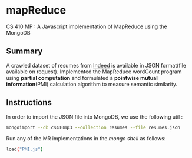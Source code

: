 # mapReduce
CS 410 MP :  A Javascript implementation of MapReduce using the MongoDB

## Summary
A crawled dataset of resumes from [Indeed](www.indeed.com) is available in JSON format(file available on request). Implemented the MapReduce wordCount program using **partial computation** and formulated a **pointwise mutual information**(PMI) calculation algorithm to measure semantic similarity.

## Instructions
In order to import the JSON file into MongoDB, we use the following util :
```bash
mongoimport --db cs410mp3 --collection resumes --file resumes.json
```
Run any of the MR implementations in the *mongo shell* as follows:
```bash
load("PMI.js")
```
